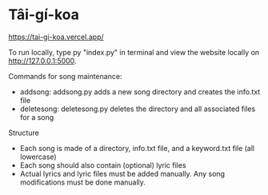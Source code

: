# Tâi-gí-koa
https://tai-gi-koa.vercel.app/

To run locally, type py "index.py" in terminal and view the website locally on http://127.0.0.1:5000.

Commands for song maintenance:
* addsong: addsong.py adds a new song directory and creates the info.txt file
* deletesong: deletesong.py deletes the directory and all associated files for a song

Structure
* Each song is made of a directory, info.txt file, and a keyword.txt file (all lowercase)
* Each song should also contain (optional) lyric files
* Actual lyrics and lyric files must be added manually. Any song modifications must be done manually.
